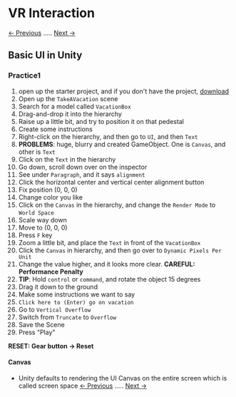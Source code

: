 # VR Interaction
[<- Previous](README-3-3.md) ..... [Next ->](README-3-4.md)
## Basic UI in Unity

### Practice1
1. open up the starter project, and if you don't have the project, [download](https://d17h27t6h515a5.cloudfront.net/topher/2016/October/58178819_vrnd-course3-course-assets-000/vrnd-course3-course-assets-000.zip)
2. Open up the `TakeAVacation` scene
3. Search for a model called `VacationBox`
4. Drag-and-drop it into the hierarchy
5. Raise up a little bit, and try to position it on that pedestal
6. Create some instructions
7. Right-click on the hierarchy, and then go to `UI`, and then `Text`
8. **PROBLEMS**: huge, blurry and created GameObject. One is `Canvas`, and other is `Text`
9. Click on the `Text` in the hierarchy
10. Go down, scroll down over on the inspector
11. See under `Paragraph`, and it says `alignment`
12. Click the horizontal center and vertical center alignment button
13. Fix position (0, 0, 0)
14. Change color you like
15. Click on the `Canvas` in the hierarchy, and change the `Render Mode` to `World Space`
16. Scale way down
17. Move to (0, 0, 0)
18. Press `F` key
19. Zoom a little bit, and place the `Text` in front of the `VacationBox`
20. Click the `Canvas` in hierarchy, and then go over to `Dynamic Pixels Per Unit`
21. Change the value higher, and it looks more clear. **CAREFUL: Performance Penalty**
22. **TIP**: Hold `control` or `command`, and rotate the object 15 degrees
23. Drag it down to the ground
24. Make some instructions we want to say
25. `Click here to (Enter) go on vacation`
26. Go to `Vertical Overflow`
27. Switch from `Truncate` to `Overflow`
28. Save the Scene
29. Press "Play"

**RESET: Gear button -> Reset**

#### Canvas
* Unity defaults to rendering the UI Canvas on the entire screen which is called screen space
[<- Previous](README-3-3.md) ..... [Next ->](README-3-4.md)
